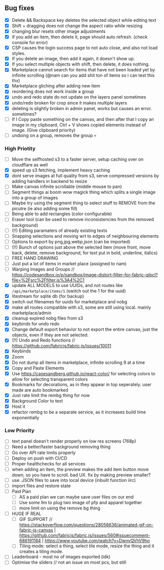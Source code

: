## Bug fixes

- [x] Delete && Backspace key deletes the selected object while editing text
- [x] Shift + dragging does not change the aspect ratio while resizing
- [x] changing blur resets other image adjustments
- [x] if you add an item, then delete it, page should auto refresh. (check console for error)
- [x] CSP causes the login success page to not auto close, and also not load styles.
- [x] If you delete an image, then add it again, it doesn't show up.
- [x] If you select multiple objects with shift, then delete, it does nothing.
- [x] Marketplace cannot search for items that have not been loaded yet by infinite scrolling (@nam can you add shit ton of items so i can test this thx)
- [x] Marketplace gliching after adding new item
- [x] reordering does not work inside a group
- [x] undo and redo state do not update on the layers panel sometimes
- [x] undo/redo broken for crop since it makes multiple layers
- [x] deleting is slightly broken in admin panel, works but causes an error. sometimes?
- [ ] If I Copy paste something on the canvas, and then after that I copy an image in my clipboard, Ctrl + V shows copied elements instead of image. (Give clipboard priority)
- [ ] undoing on a group, removes the group 💀

### High Priotity

- [ ] Move the selfhosted s3 to a faster server, setup caching over on cloudflare as well
- [x] speed up s3 fetching, implement heavy caching
- [x] dont serve images at full quality from s3, serve compressed versions by adding handlers in backend to resize
- [ ] Make canvas infinite scrollable (middle mouse to pan)
- [ ] Segment things ai boom wow magick thing which splits a single image into a group of images
- [ ] Maybe try using the segment thing to select stuff to REMOVE from the picutre (ie also adding some fill)
- [ ] Being able to add rectangles (color configurable)
- [ ] Eraser tool (can be used to remove inconsistencies from the removed background)
- [ ] (!!) Editing paramaters of already existing texts
- [ ] Snapping selections and moving wrt to edges of neighbouring elements
- [ ] Options to export by png,jpg,webp,json (can be imported)
- [ ] (!!) Bunch of options just above the selected item (move front, move back, delete, remove background, for text put in bold, underline, italics)
- [ ] FREE HAND DRAWING
- [ ] Just put a lot of items in market place (assigned to nam)
- [ ] Warping Images and Groups // https://codesandbox.io/p/sandbox/image-distort-filter-for-fabric-qjbcl?file=%2Fsrc%2Ffilter.js%3A4%2C1
- [x] update ALL MODELS to use UUIDs, and not routes like `/api/marketplace/items/1` (switch out the 1 for the uuid)
- [x] litestream for sqlite db (for backup)
- [x] switch out filenames for uuids for marketplace and nobg
- [x] make all routes compatible with s3, some are still using local. mainly marketplace/admin
- [x] cleanup expired nobg files from s3
- [x] keybinds for undo redo
- [x] Change default export behavior to not export the entire canvas, just the objects, even if they are not selected.
- [x] (!!) Undo and Redo functions // https://github.com/fabricjs/fabric.js/issues/10011
- [x] Keybinds
- [x] Zoom
- [x] Do not dump all items in marketplace, infinite scrolling 9 at a time
- [x] Copy and Paste Elements
- [x] Use https://casesandberg.github.io/react-color/ for selecting colors to allow for selecting transparent colors
- [x] Bookmarks for decorations, as in they appear in top seperately. user made are auto bookmarked
- [x] Just rate limit the rembg thing for now
- [x] Background Color to text
- [x] Host it
- [x] refactor rembg to be a separate service, as it increases build time exponentially

### Low Priority

- [ ] text panel doesn't render properly on low res screens (768p)
- [ ] Need a better/faster background removing thing
- [ ] Go over API rate limits properly
- [ ] Deploy on push with CI/CD
- [ ] Proper healthchecks for all services
- [ ] when adding an item, the preview makes the add item button move down, so you have to scroll. bad UX. fix by making preview smaller?
- [ ] use .JSON files to save into local device (inbuilt function iirc)
- [ ] import files and restore state
- [ ] Paid Plan
  - [ ] AS a paid plan we can maybe save user files on our end
  - [ ] Use some llm to plug two image of pfp and apparel together
  - [ ] more limit on using the remove bg thing
- [ ] HUGE IF REAL
  - [ ] GIF SUPPORT // https://stackoverflow.com/questions/28056636/animated-gif-on-fabric-js-canvas | https://github.com/fabricjs/fabric.js/issues/560#issuecomment-686191184 | https://www.youtube.com/watch?v=DwnvQVhV9ho
  - [ ] Tiling mode: select a thing, select tile mode, resize the thing and it creates a tiling mode.
- [ ] Leaderboard - most no of images exported (idk)
- [ ] Optimise the sliders // not an issue on most pcs, but still
